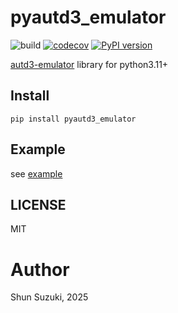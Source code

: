 # pyautd3_emulator

![build](https://github.com/shinolab/pyautd3_emulator/workflows/build/badge.svg)
[![codecov](https://codecov.io/gh/shinolab/pyautd3_emulator/graph/badge.svg?precision=2)](https://codecov.io/gh/shinolab/pyautd3_emulator)
[![PyPI version](https://img.shields.io/pypi/v/pyautd3_emulator)](https://pypi.org/project/pyautd3_emulator/)

[autd3-emulator](https://github.com/shinolab/autd3-emulator) library for python3.11+

## Install

```
pip install pyautd3_emulator
```

## Example

see [example](./example)

## LICENSE

MIT

# Author

Shun Suzuki, 2025
